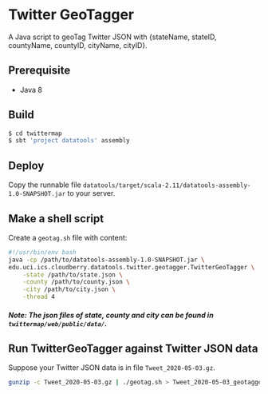 # Twitter GeoTagger
A Java script to geoTag Twitter JSON with {stateName, stateID, countyName, countyID, cityName, cityID}.

## Prerequisite
- Java 8

## Build
```bash
$ cd twittermap
$ sbt 'project datatools' assembly
``` 

## Deploy
Copy the runnable file `datatools/target/scala-2.11/datatools-assembly-1.0-SNAPSHOT.jar` to your server.

## Make a shell script
Create a `geotag.sh` file with content:
```bash
#!/usr/bin/env bash                                                                                                                                                                                    
java -cp /path/to/datatools-assembly-1.0-SNAPSHOT.jar \
edu.uci.ics.cloudberry.datatools.twitter.geotagger.TwitterGeoTagger \
    -state /path/to/state.json \
    -county /path/to/county.json \
    -city /path/to/city.json \
    -thread 4
```
##### Note: The json files of state, county and city can be found in `twittermap/web/public/data/`.

## Run TwitterGeoTagger against Twitter JSON data
Suppose your Twitter JSON data is in file `Tweet_2020-05-03.gz`.
```bash
gunzip -c Tweet_2020-05-03.gz | ./geotag.sh > Tweet_2020-05-03_geotagged.json
```
